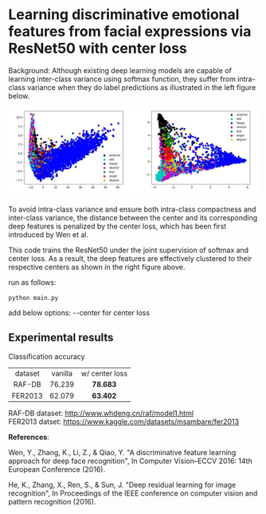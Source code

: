 
<h1>Learning discriminative emotional features from facial expressions via ResNet50 with center loss</h1>

Background: Although existing deep learning models are capable of learning inter-class variance using softmax function, they suffer from intra-class variance when they do label predictions as illustrated in the left figure below.

![alt text](https://github.com/KangHyunWook/Learning-discriminative-emotional-features-from-facial-expressions-via-ResNet50-with-center-loss/blob/main/Screenshot%20from%202023-04-29%2009-51-51.png)

To avoid intra-class variance and ensure both intra-class compactness and inter-class variance, the distance between the center and its corresponding deep features is penalized by the center loss, which has been first introduced by Wen et al.

This code trains the ResNet50 under the joint supervision of softmax and center loss. As a result, the deep features are effectively clustered to their respective centers as shown in the right figure above.

run as follows:
```
python main.py
```
add below options:
--center for center loss


<h2>Experimental results</h2>
Classification accuracy

<table>
  <tr align='center'><td>dataset</td><td>vanilla</td><td>w/ center loss</td></tr>
  <tr align='center'><td>RAF-DB</td><td>76.239</td><td><b>78.683</b></td></tr>
  <tr align='center'><td>FER2013</td><td>62.079</td><td><b>63.402</b></td></tr>  
</table>

RAF-DB dataset: http://www.whdeng.cn/raf/model1.html <br />
FER2013 datset: https://www.kaggle.com/datasets/msambare/fer2013

<b>References</b>:

Wen, Y., Zhang, K., Li, Z., & Qiao, Y. "A discriminative feature learning approach for deep face recognition", In Computer Vision–ECCV 2016: 14th European Conference (2016).

He, K., Zhang, X., Ren, S., & Sun, J. "Deep residual learning for image recognition", In Proceedings of the IEEE conference on computer vision and pattern recognition (2016).
